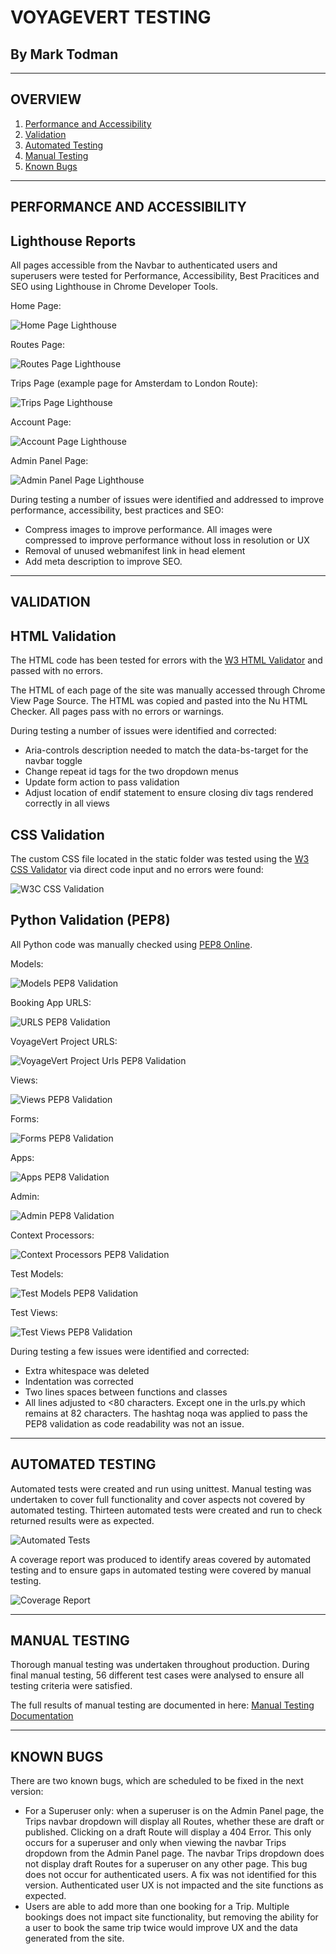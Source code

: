# VOYAGEVERT TESTING

## By Mark Todman
---
## OVERVIEW
1. [Performance and Accessibility](#performance-and-accessibility)
1. [Validation](#validation)
1. [Automated Testing](#automated-testing)
1. [Manual Testing](#manual-testing)
1. [Known Bugs](#known-bugs)

---
## PERFORMANCE AND ACCESSIBILITY

## Lighthouse Reports

All pages accessible from the Navbar to authenticated users and superusers were tested for Performance, Accessibility, Best Pracitices and SEO using Lighthouse in Chrome Developer Tools.

Home Page:

![Home Page Lighthouse](/static/images/testing/voyagevert-home-lighthouse.png)

Routes Page:

![Routes Page Lighthouse](/static/images/testing/voyagevert-routes-lighthouse.png)

Trips Page (example page for Amsterdam to London Route):

![Trips Page Lighthouse](/static/images/testing/voyagevert-trips-lighthouse.png)

Account Page:

![Account Page Lighthouse](/static/images/testing/voyagevert-account-lighthouse.png)

Admin Panel Page:

![Admin Panel Page Lighthouse](/static/images/testing/voyagevert-admin-lighthouse.png)

During testing a number of issues were identified and addressed to improve performance, accessibility, best practices and SEO:

- Compress images to improve performance. All images were compressed to improve performance without loss in resolution or UX
- Removal of unused webmanifest link in head element
- Add meta description to improve SEO.

---
## VALIDATION

## HTML Validation

The HTML code has been tested for errors with the [W3 HTML Validator](https://validator.w3.org/nu/?showsource=yes&showoutline=yes&showimagereport=yes&doc=https%3A%2F%2Fvoyagevert.herokuapp.com%2F) and passed with no errors.

The HTML of each page of the site was manually accessed through Chrome View Page Source. The HTML was copied and pasted into the Nu HTML Checker. All pages pass with no errors or warnings.

During testing a number of issues were identified and corrected:

- Aria-controls description needed to match the data-bs-target for the navbar toggle
- Change repeat id tags for the two dropdown menus
- Update form action to pass validation
- Adjust location of endif statement to ensure closing div tags rendered correctly in all views

## CSS Validation

The custom CSS file located in the static folder was tested using the [W3 CSS Validator](https://jigsaw.w3.org/css-validator/validator) via direct code input and no errors were found:

![W3C CSS Validation](/static/images/testing/w3c-css-validation.png)

## Python Validation (PEP8)

All Python code was manually checked using [PEP8 Online](http://pep8online.com/). 

Models:

![Models PEP8 Validation](/static/images/testing/pep8-models-validation.png)

Booking App URLS:

![URLS PEP8 Validation](/static/images/testing/pep8-urls-validation.png)

VoyageVert Project URLS:

![VoyageVert Project Urls PEP8 Validation](/static/images/testing/pep8-vvurls-validation.png)

Views:

![Views PEP8 Validation](/static/images/testing/pep8-views-validation.png)

Forms:

![Forms PEP8 Validation](/static/images/testing/pep8-forms-validation.png)

Apps:

![Apps PEP8 Validation](/static/images/testing/pep8-apps-validation.png)

Admin:

![Admin PEP8 Validation](/static/images/testing/pep8-admin-validation.png)

Context Processors:

![Context Processors PEP8 Validation](/static/images/testing/pep8-contextprocessors-validation.png)

Test Models:

![Test Models PEP8 Validation](/static/images/testing/pep8-testmodels-validation.png)

Test Views:

![Test Views PEP8 Validation](/static/images/testing/pep8-testviews-validation.png)

During testing a few issues were identified and corrected:

- Extra whitespace was deleted
- Indentation was corrected
- Two lines spaces between functions and classes
- All lines adjusted to <80 characters. Except one in the urls.py which remains at 82 characters. The hashtag noqa was applied to pass the PEP8 validation as code readability was not an issue.

---
## AUTOMATED TESTING

Automated tests were created and run using unittest. Manual testing was undertaken to cover full functionality and cover aspects not covered by automated testing. Thirteen automated tests were created and run to check returned results were as expected.

![Automated Tests](/static/images/testing/automated-testing.png)

A coverage report was produced to identify areas covered by automated testing and to ensure gaps in automated testing were covered by manual testing.

![Coverage Report](/static/images/testing/testing-coverage.png)

---
## MANUAL TESTING

Thorough manual testing was undertaken throughout production. During final manual testing, 56 different test cases were analysed to ensure all testing criteria were satisfied.

The full results of manual testing are documented in here: [Manual Testing Documentation](https://docs.google.com/spreadsheets/d/10jtC0ANUu4_oC7cR7QaeMOU8aB2IvYqBj4g4CefscN8/edit#gid=0)

---
## KNOWN BUGS

There are two known bugs, which are scheduled to be fixed in the next version:

- For a Superuser only: when a superuser is on the Admin Panel page, the Trips navbar dropdown will display all Routes, whether these are draft or published. Clicking on a draft Route will display a 404 Error. This only occurs for a superuser and only when viewing the navbar Trips dropdown from the Admin Panel page. The navbar Trips dropdown does not display draft Routes for a superuser on any other page. This bug does not occur for authenticated users. A fix was not identified for this version. Authenticated user UX is not impacted and the site functions as expected.
- Users are able to add more than one booking for a Trip. Multiple bookings does not impact site functionality, but removing the ability for a user to book the same trip twice would improve UX and the data generated from the site.
